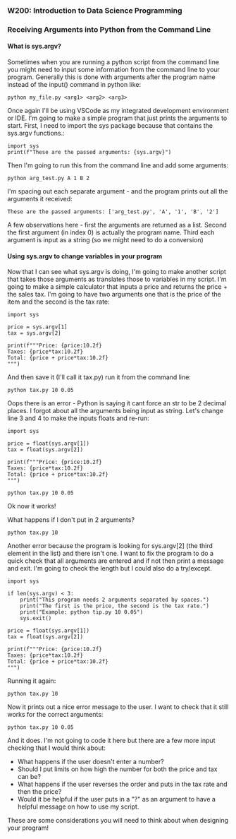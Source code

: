 ### W200: Introduction to Data Science Programming 

### Receiving Arguments into Python from the Command Line

#### What is sys.argv?

Sometimes when you are running a python script from the command line you might need to input some information from the command line to your program. Generally this is done with arguments after the program name instead of the input() command in python like:

`python my_file.py <arg1> <arg2> <arg3>`

Once again I'll be using VSCode as my integrated development environment or IDE. I'm going to make a simple program that just prints the arguments to start. First, I need to import the sys package because that contains the sys.argv functions.:

```
import sys
print(f"These are the passed arguments: {sys.argv}")
```

Then I'm going to run this from the command line and add some arguments:

`python arg_test.py A 1 B 2`

I'm spacing out each separate argument - and the program prints out all the arguments it received:

`These are the passed arguments: ['arg_test.py', 'A', '1', 'B', '2']`

A few observations here - first the arguments are returned as a list. Second the first argument (in index 0) is actually the program name. Third each argument is input as a string (so we might need to do a conversion)

#### Using sys.argv to change variables in your program

Now that I can see what sys.argv is doing, I'm going to make another script that takes those arguments as translates those to variables in my script. I'm going to make a simple calculator that inputs a price and returns the price + the sales tax. I'm going to have two arguments one that is the price of the item and the second is the tax rate:

```
import sys

price = sys.argv[1]
tax = sys.argv[2]

print(f"""Price: {price:10.2f}
Taxes: {price*tax:10.2f}
Total: {price + price*tax:10.2f}
""")
```

And then save it (I'll call it tax.py) run it from the command line:

`python tax.py 10 0.05`

Oops there is an error - Python is saying it cant force an str to be 2 decimal places. I forgot about all the arguments being input as string. Let's change line 3 and 4 to make the inputs floats and re-run:

```
import sys

price = float(sys.argv[1])
tax = float(sys.argv[2])

print(f"""Price: {price:10.2f}
Taxes: {price*tax:10.2f}
Total: {price + price*tax:10.2f}
""")
```

`python tax.py 10 0.05`

Ok now it works! 

What happens if I don't put in 2 arguments?

`python tax.py 10`

Another error because the program is looking for sys.argv[2] (the third element in the list) and there isn't one. I want to fix the program to do a quick check that all arguments are entered and if not then print a message and exit. I'm going to check the length but I could also do a try/except.

```
import sys

if len(sys.argv) < 3:
    print("This program needs 2 arguments separated by spaces.") 
    print("The first is the price, the second is the tax rate.")
    print("Example: python tip.py 10 0.05")
    sys.exit()

price = float(sys.argv[1])
tax = float(sys.argv[2])

print(f"""Price: {price:10.2f}
Taxes: {price*tax:10.2f}
Total: {price + price*tax:10.2f}
""")
```

Running it again:

`python tax.py 10`

Now it prints out a nice error message to the user. I want to check that it still works for the correct arguments:

`python tax.py 10 0.05`

And it does. I'm not going to code it here but there are a few more input checking that I would think about: 

- What happens if the user doesn't enter a number? 
- Should I put limits on how high the number for both the price and tax can be? 
- What happens if the user reverses the order and puts in the tax rate and then the price? 
- Would it be helpful if the user puts in a "?" as an argument to have a helpful message on how to use my script.

These are some considerations you will need to think about when designing your program!





